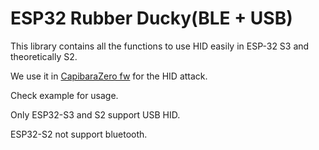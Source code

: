 # ESP32 Rubber Ducky(BLE + USB)

This library contains all the functions to use HID easily in ESP-32 S3 and theoretically S2.

We use it in [CapibaraZero fw](https://github.com/CapibaraZero/fw) for the HID attack.

Check example for usage.

Only ESP32-S3 and S2 support USB HID.

ESP32-S2 not support bluetooth.